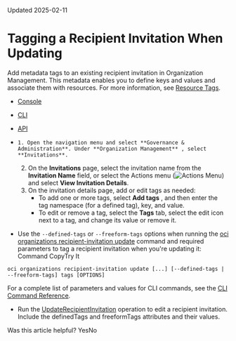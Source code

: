 Updated 2025-02-11
# Tagging a Recipient Invitation When Updating
Add metadata tags to an existing recipient invitation in Organization Management. This metadata enables you to define keys and values and associate them with resources.
For more information, see [Resource Tags](https://docs.oracle.com/iaas/Content/General/Concepts/resourcetags.htm).
  * [Console](https://docs.oracle.com/en-us/iaas/Content/General/organization/tag-recipientinvitation-update.htm)
  * [CLI](https://docs.oracle.com/en-us/iaas/Content/General/organization/tag-recipientinvitation-update.htm)
  * [API](https://docs.oracle.com/en-us/iaas/Content/General/organization/tag-recipientinvitation-update.htm)


  *     1. Open the navigation menu and select **Governance & Administration**. Under **Organization Management** , select **Invitations**.
    2. On the **Invitations** page, select the invitation name from the **Invitation Name** field, or select the Actions menu (![Actions Menu](https://docs.oracle.com/en-us/iaas/Content/libraries/global-images/actions-menu.png)) and select **View Invitation Details**.
    3. On the invitation details page, add or edit tags as needed:
       * To add one or more tags, select **Add tags** , and then enter the tag namespace (for a defined tag), key, and value.
       * To edit or remove a tag, select the **Tags** tab, select the edit icon next to a tag, and change its value or remove it.
  * Use the `--defined-tags` or `--freeform-tags` options when running the [oci organizations recipient-invitation update](https://docs.oracle.com/iaas/tools/oci-cli/latest/oci_cli_docs/cmdref/organizations/recipient-invitation/update.html) command and required parameters to tag a recipient invitation when you're updating it:
Command
CopyTry It
```
oci organizations recipient-invitation update [...] [--defined-tags | --freeform-tags] tags [OPTIONS]
```

For a complete list of parameters and values for CLI commands, see the [CLI Command Reference](https://docs.oracle.com/iaas/tools/oci-cli/latest).
  * Run the [UpdateRecipientInvitation](https://docs.oracle.com/iaas/api/#/en/organizations/latest/RecipientInvitation/UpdateRecipientInvitation) operation to edit a recipient invitation. Include the definedTags and freeformTags attributes and their values.


Was this article helpful?
YesNo

